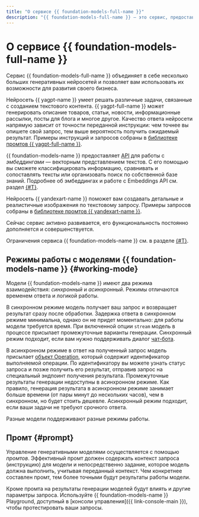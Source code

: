 ```yaml
---
title: "О сервисе {{ foundation-models-full-name }}"
description: "{{ foundation-models-full-name }} — это сервис, предоставляющий доступ к API больших нейросетей, которые умеют генерировать качественные тексты и изображения. {{ yagpt-full-name }} может генерировать описание товаров, статьи, новости, информационные рассылки, посты для блога и многое другое. {{ yandexart-name }} может по описанию создать изображение. Качество ответа нейросетей напрямую зависит от точности переданной инструкции: чем точнее вы опишете свой запрос, тем выше вероятность получить ожидаемый результат."
---
```


# О сервисе {{ foundation-models-full-name }}

Cервис {{ foundation-models-full-name }} объединяет в себе несколько больших генеративных нейросетей и позволяет вам использовать их возможности для развития своего бизнеса.

Нейросеть {{ yagpt-name }} умеет решать различные задачи, связанные с созданием текстового контента. {{ yagpt-full-name }} может генерировать описание товаров, статьи, новости, информационные рассылки, посты для блога и многое другое. Качество ответа нейросети напрямую зависит от точности переданной инструкции: чем точнее вы опишете свой запрос, тем выше вероятность получить ожидаемый результат. Примеры инструкций и запросов собраны в [библиотеке промтов {{ yagpt-full-name }}](../prompts/yandexgpt/index.md).

{{ foundation-models-name }} предоставляет [API](../embeddings/api-ref/index.md) для работы с _эмбеддингами_ — векторным представлением текстов. С его помощью вы сможете классифицировать информацию, сравнивать и сопоставлять тексты или организовать поиск по собственной базе знаний. Подробнее об эмбеддингах и работе с Embeddings API см. раздел [{#T}](./embeddings.md).

Нейросеть {{ yandexart-name }} поможет вам создавать детальные и реалистичные изображения по текстовому запросу. Примеры запросов собраны в [библиотеке промтов {{ yandexart-name }}](../prompts/yandexart/index.md).

Сейчас сервис активно развивается, его функциональность постоянно дополняется и совершенствуется.

Ограничения сервиса {{ foundation-models-name }} см. в разделе [{#T}](limits.md).

## Режимы работы с моделями {{ foundation-models-name }} {#working-mode}

Модели {{ foundation-models-name }} имеют два режима взаимодействия: _синхронный_ и _асинхронный_. Режимы отличаются временем ответа и логикой работы.

В синхронном режиме модель получает ваш запрос и возвращает результат сразу после обработки. Задержка ответа в синхронном режиме минимальна, однако он не придет моментально: для работы модели требуется время. При включенной опции `stream` модель в процессе присылает промежуточные варианты генерации. Синхронный режим подходит, если вам нужно поддерживать диалог [чат-бота](../../glossary/chat-bot.md). 

В асинхронном режиме в ответ на полученный запрос модель присылает [объект Operation](../../api-design-guide/concepts/operation.md), который содержит идентификатор выполняемой операции. По идентификатору вы можете узнать статус запроса и позже получить его результат, отправив запрос на специальный эндпоинт получения результата. Промежуточные результаты генерации недоступны в асинхронном режиме. Как правило, генерация результата в асинхронном режиме занимает больше времени (от пары минут до нескольких часов), чем в синхронном, но будет стоить дешевле. Асинхронный режим подходит, если ваши задачи не требуют срочного ответа.

Разные модели поддерживают разные режимы работы. 

## Промт {#prompt}

Управление генеративными моделями осуществляется с помощью _промтов_. Эффективный промт должен содержать контекст запроса (инструкцию) для модели и непосредственно задание, которое модель должна выполнить, учитывая переданный контекст. Чем конкретнее составлен промт, тем более точными будут результаты работы модели.

Кроме промта на результаты генерации моделей будут влиять и другие параметры запроса. Используйте {{ foundation-models-name }} Playground, доступный в [консоли управления]({{ link-console-main }}), чтобы протестировать ваши запросы.
